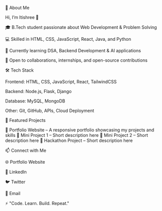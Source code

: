 🚀 About Me

Hi, I’m Itishree 👋

🎓 B.Tech student passionate about Web Development & Problem Solving

💻 Skilled in HTML, CSS, JavaScript, React, Java, and Python

🌱 Currently learning DSA, Backend Development & AI applications

🤝 Open to collaborations, internships, and open-source contributions

🛠️ Tech Stack

Frontend: HTML, CSS, JavaScript, React, TailwindCSS

Backend: Node.js, Flask, Django

Database: MySQL, MongoDB

Other: Git, GitHub, APIs, Cloud Deployment

📂 Featured Projects

🔹 Portfolio Website – A responsive portfolio showcasing my projects and skills
🔹 Mini Project 1 – Short description here
🔹 Mini Project 2 – Short description here
🔹 Hackathon Project – Short description here

📫 Connect with Me

🌐 Portfolio Website

💼 LinkedIn

🐦 Twitter

📧 Email

⚡ "Code. Learn. Build. Repeat."
